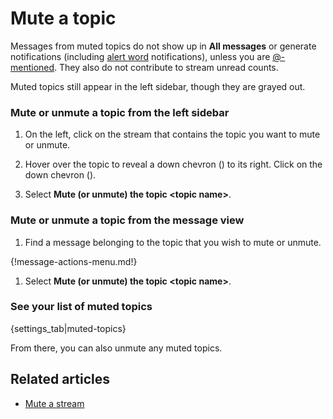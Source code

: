 # Mute a topic

Messages from muted topics do not show up in **All messages** or generate
notifications (including [alert word](/help/add-an-alert-word)
notifications), unless you are
[@-mentioned](/help/at-mention-a-team-member). They also do not contribute to
stream unread counts.

Muted topics still appear in the left sidebar, though they are grayed out.

### Mute or unmute a topic from the left sidebar

1. On the left, click on the stream that contains the topic you want to mute or unmute.

2. Hover over the topic to reveal a down chevron
   (<i class="fa fa-chevron-down"></i>) to its right.
   Click on the down chevron (<i class="fa fa-chevron-down"></i>).

4. Select **Mute (or unmute) the topic <topic name\>**.

### Mute or unmute a topic from the message view

1. Find a message belonging to the topic that you wish to mute or unmute.

{!message-actions-menu.md!}

1. Select **Mute (or unmute) the topic <topic name\>**.

### See your list of muted topics

{settings_tab|muted-topics}

From there, you can also unmute any muted topics.

## Related articles

* [Mute a stream](/help/mute-a-stream)
